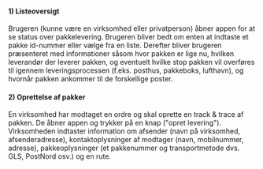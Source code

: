 #### 1) Listeoversigt
Brugeren (kunne være en virksomhed eller privatperson) åbner appen for at se status over pakkelevering. Brugeren bliver bedt om enten at indtaste et pakke id-nummer eller vælge fra en liste. Derefter bliver brugeren præsenteret med informationer såsom hvor pakken er lige nu, hvilken leverandør der leverer pakken, og eventuelt hvilke stop pakken vil overføres til igennem leveringsprocessen (f.eks. posthus, pakkeboks, lufthavn), og hvornår pakken ankommer til de forskellige poster.

#### 2) Oprettelse af pakker
En virksomhed har modtaget en ordre og skal oprette en track & trace af pakken. De åbner appen og trykker på en knap ("opret levering"). Virksomheden indtaster information om afsender (navn på virksomhed, afsenderadresse), kontaktoplysninger af modtager (navn, mobilnummer, adresse), pakkeoplysninger (et pakkenummer og transportmetode dvs. GLS, PostNord osv.) og en rute.